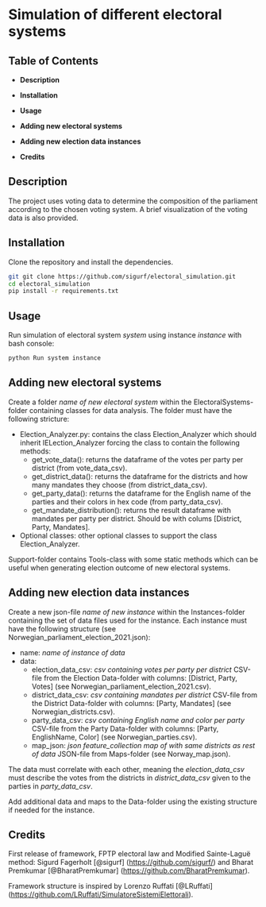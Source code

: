 
# Simulation of different electoral systems


## Table of Contents

- **Description**
- **Installation**
- **Usage**
- **Adding new electoral systems**
- **Adding new election data instances**

- **Credits**


## Description

The project uses voting data to determine the composition of the parliament according to the chosen voting system. A brief visualization of the voting data is also provided.


## Installation

Clone the repository and install the dependencies.

```bash
git git clone https://github.com/sigurf/electoral_simulation.git
cd electoral_simulation
pip install -r requirements.txt
```


## Usage

Run simulation of electoral system *system* using instance *instance* with bash console:

```bash
python Run system instance
``` 


## Adding new electoral systems

Create a folder *name of new electoral system* within the ElectoralSystems-folder containing classes for data analysis. The folder must have the following stricture:
+ Election_Analyzer.py: contains the class Election_Analyzer which should inherit IELection_Analyzer forcing the class to contain the following methods:
    + get_vote_data():  returns the dataframe of the votes per party per district (from vote_data_csv).
    + get_district_data(): returns the dataframe for the districts and how many mandates they choose (from district_data_csv).
    + get_party_data(): returns the dataframe for the English name of the parties and their colors in hex code (from party_data_csv).
    + get_mandate_distribution(): returns the result dataframe with mandates per party per district. Should be with colums [District, Party, Mandates].
+ Optional classes: other optional classes to support the class Election_Analyzer.

Support-folder contains Tools-class with some static methods which can be useful when generating election outcome of new electoral systems.


## Adding new election data instances 

Create a new json-file *name of new instance* within the Instances-folder containing the set of data files used for the instance. Each instance must have the following structure (see Norwegian_parliament_election_2021.json):
+ name: *name of instance of data*
+ data:
    + election_data_csv: *csv containing votes per party per district* CSV-file from the Election Data-folder with columns: [District, Party, Votes] (see Norwegian_parliament_election_2021.csv).
    + district_data_csv: *csv containing mandates per district* CSV-file from the District Data-folder with columns: [Party, Mandates] (see Norwegian_districts.csv).
    + party_data_csv: *csv containing English name and color per party* CSV-file from the Party Data-folder with columns: [Party, EnglishName, Color] (see Norwegian_parties.csv).
    + map_json: *json feature_collection map of with same districts as rest of data* JSON-file from Maps-folder (see Norway_map.json).

The data must correlate with each other, meaning the *election_data_csv* must describe the votes from the districts in *district_data_csv* given to the parties in *party_data_csv*.

Add additional data and maps to the Data-folder using the existing structure if needed for the instance.


## Credits

First release of framework, FPTP electoral law and Modified Sainte-Laguë method: Sigurd Fagerholt [@sigurf] (https://github.com/sigurf/) and Bharat Premkumar [@BharatPremkumar] (https://github.com/BharatPremkumar).

Framework structure is inspired by Lorenzo Ruffati [@LRuffati] (https://github.com/LRuffati/SimulatoreSistemiElettorali).